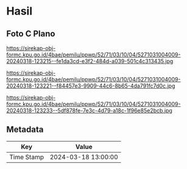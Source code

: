 # Hasil

## Foto C Plano

https://sirekap-obj-formc.kpu.go.id/4bae/pemilu/ppwp/52/71/03/10/04/5271031004009-20240318-123215--fe1da3cd-e3f2-484d-a039-501c4c313435.jpg

https://sirekap-obj-formc.kpu.go.id/4bae/pemilu/ppwp/52/71/03/10/04/5271031004009-20240318-123221--f84457e3-9909-44c6-8b65-4da791fc7d0c.jpg

https://sirekap-obj-formc.kpu.go.id/4bae/pemilu/ppwp/52/71/03/10/04/5271031004009-20240318-123233--5df878fe-7e3c-4d79-a18c-1f96e85e2bcb.jpg


## Metadata

| Key        | Value               |
| ---------- | ------------------- |
| Time Stamp | 2024-03-18 13:00:00 |



